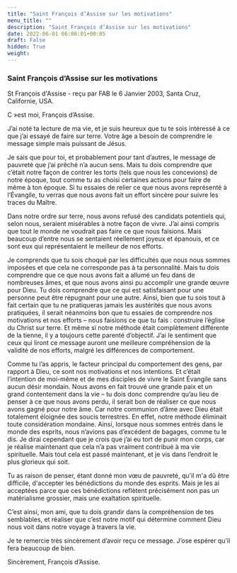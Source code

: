 ```yaml
---
title: "Saint François d’Assise sur les motivations"
menu_title: ""
description: "Saint François d’Assise sur les motivations"
date: 2022-06-01 06:00:01+00:05
draft: False
hidden: True
weight:
---
```

### Saint François d’Assise sur les motivations

St François d'Assise - reçu par FAB le 6 Janvier 2003, Santa Cruz, Californie, USA.

C »est moi, François d’Assise.

J’ai noté ta lecture de ma vie, et je suis heureux que tu te sois intéressé à ce que j’ai essayé de faire sur terre. Votre âge a besoin de comprendre le message simple mais puissant de Jésus.

Je sais que pour toi, et probablement pour tant d’autres, le message de pauvreté que j’ai prêché n’a aucun sens. Mais tu dois comprendre que c’était notre façon de contrer les torts (tels que nous les concevions) de notre époque, tout comme tu as choisi certaines actions pour faire de même à ton époque. Si tu essaies de relier ce que nous avons représenté à l’Évangile, tu verras que nous avons fait un effort sincère pour suivre les traces du Maître.

Dans notre ordre sur terre, nous avons refusé des candidats potentiels qui, selon nous, seraient misérables à notre façon de vivre. J’ai ainsi compris que tout le monde ne voudrait pas faire ce que nous faisions. Mais beaucoup d’entre nous se sentaient réellement joyeux et épanouis, et ce sont eux qui représentaient le meilleur de nos efforts.

Je comprends que tu sois choqué par les difficultés que nous nous sommes imposées et que cela ne corresponde pas à ta personnalité. Mais tu dois comprendre que ce que nous avons fait a allumé un feu dans de nombreuses âmes, et que nous avons ainsi pu accomplir une grande œuvre pour Dieu. Tu dois comprendre que ce qui est satisfaisant pour une personne peut être répugnant pour une autre. Ainsi, bien que tu sois tout à fait certain que tu ne pratiqueras jamais les austérités que nous avons pratiquées, il serait néanmoins bon que tu essaies de comprendre nos motivations et nos efforts – nous faisions ce que tu fais : construire l’église du Christ sur terre. Et même si notre méthode était complètement différente de la tienne, il y a toujours cette parenté d’objectif. J’ai le sentiment que ceux qui liront ce message auront une meilleure compréhension de la validité de nos efforts, malgré les différences de comportement.

Comme tu l’as appris, le facteur principal du comportement des gens, par rapport à Dieu, ce sont nos motivations et nos intentions. Et c’était l’intention de moi-même et de mes disciples de vivre le Saint Évangile sans aucun désir mondain. Nous avons en fait trouvé une grande paix et un grand contentement dans la vie – tu dois donc comprendre qu’au lieu de penser à ce que nous avons perdu, il serait bon de réaliser ce que nous avons gagné pour notre âme. Car notre communion d’âme avec Dieu était totalement éloignée des soucis terrestres. En effet, notre méthode éliminait toute considération mondaine. Ainsi, lorsque nous sommes entrés dans le monde des esprits, nous n’avions pas d’excédent de bagages, comme tu le dis. Je dirai cependant que je crois que j’ai eu tort de punir mon corps, car je réalise maintenant que cela n’a pas vraiment contribué à ma vie spirituelle. Mais tout cela est passé maintenant, et je vis dans l’endroit le plus glorieux qui soit.

Tu as raison de penser, étant donné mon vœu de pauvreté, qu'il m'a dû être difficile, d'accepter les bénédictions du monde des esprits. Mais je les ai acceptées parce que ces bénédictions reflètent précisément non pas un matérialisme grossier, mais une exaltation spirituelle.

C’est ainsi, mon ami, que tu dois grandir dans la compréhension de tes semblables, et réaliser que c’est notre motif qui détermine comment Dieu nous voit dans notre voyage à travers la vie.

Je te remercie très sincèrement d’avoir reçu ce message. J’ose espérer qu’il fera beaucoup de bien.

Sincèrement, François d’Assise.
